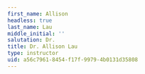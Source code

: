 ```yaml
---
first_name: Allison
headless: true
last_name: Lau
middle_initial: ''
salutation: Dr.
title: Dr. Allison Lau
type: instructor
uid: a56c7961-8454-f17f-9979-4b0131d35808
---
```

